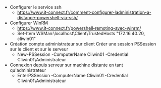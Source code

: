 - Configurer le service ssh
	- https://www.it-connect.fr/comment-configurer-ladministration-a-distance-powershell-via-ssh/
- Configurer WinRM
	- https://www.it-connect.fr/powershell-remoting-avec-winrm/
	- Set-Item WSMan:\localhost\Client\TrustedHosts "172.16.40.20, cliwin01"
- Création compte administrateur sur client Créer une session PSSession sur le client et sur le serveur
	- New-PSSession -ComputerName Cliwin01 -Credential Cliwin01\Administrateur
- Connexion depuis serveur sur machine distante en tant qu'administrateur
	- EnterPSSession -ComputerName Cliwin01 -Credential Cliwin01\Administrateur